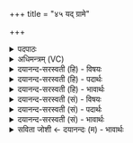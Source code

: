 +++
title = "४५ यद् ग्रामे"

+++
<details><summary>पदपाठः</summary>

यत्। ग्रामे॑। यत्। अर॑ण्ये। यत्। स॒भाया॑म्। यत्। इन्द्रि॒ये। यत्। एनः॑। च॒कृ॒म। व॒यम्। इ॒दम्। तत्। अव॑। य॒जा॒म॒हे॒। स्वाहा॑। ४५।
</details>

<details><summary>अधिमन्त्रम् (VC)</summary>

- मरुतो देवताः
- प्रजापतिर्ऋषिः
- स्वराड् अनुष्टुप्
- गान्धारः
</details>

<details><summary>दयानन्द-सरस्वती (हि) - विषयः</summary>

फिर अगले मन्त्र में गृहस्थों के कर्मों का उपदेश किया है ॥
</details>

<details><summary>दयानन्द-सरस्वती (हि) - पदार्थः</summary>

पदार्थान्वयभाषाः -  (वयम्) कर्म के अनुष्ठान करनेवाले हम लोग (यत्) ग्रामे) जो गृहस्थों से सेवित ग्राम (यत्) (अरण्ये) वानप्रस्थों ने जिस वन की सेवा की हो (यत्सभायाम्) विद्वान् लोग जिस सभा की सेवा करते हों और (यत्) (इन्द्रिये) योगी लोग जिस मन वा श्रोत्रादिकों की सेवा करते हों, उसमें स्थिर हो के जो (एनः) पाप वा अधर्म (चकृम) करा वा करेंगे सब (अवयजामहे) दूर करते रहें तथा जो-जो उन-उन उक्त स्थानों में (स्वाहा) सत्यवाणी से पुण्य वा धर्माचरण (चकृम) करना योग्य है (तत्) उस-उस को (यजामहे) प्राप्त होते रहें ॥४५॥
</details>

<details><summary>दयानन्द-सरस्वती (हि) - भावार्थः</summary>

भावार्थभाषाः -  चारों आश्रमों में रहनेवाले मनुष्यों को मन, वाणी और कर्मों से सत्य कर्मों का आचरण कर पाप वा अधर्मों का त्याग करके विद्वानों की सभा, विद्या तथा उत्तम-उत्तम शिक्षा का प्रचार करके प्रजा के सुखों की उन्नति करनी चाहिये ॥४५॥
</details>

<details><summary>दयानन्द-सरस्वती (सं) - विषयः</summary>

पुनर्गृहस्थकृत्यमुपदिश्यते ॥
</details>

<details><summary>दयानन्द-सरस्वती (सं) - पदार्थः</summary>

पदार्थान्वयभाषाः -  वयं यद् ग्रामे यदरण्ये सत्सभायां यदिन्द्रिये यद्यत्रैनश्चकृमस्तदव यजामहे दूरीकुर्मः। यद्यत्र तत्र स्वाहा सत्यवाचा पुण्यकर्म चकृम तत्तत्सर्वं सङ्गच्छामहे ॥४५॥
</details>

<details><summary>दयानन्द-सरस्वती (सं) - भावार्थः</summary>

भावार्थभाषाः -  चतुराश्रमस्थैर्मनुष्यैर्मनसा वाचा कर्मणा सदा सत्यं कर्माचर्यं पापं च त्यक्त्वा सभाविद्याशिक्षाप्रचारेण प्रजायाः सुखोन्नतिः कार्येति ॥४५॥
</details>

<details><summary>सविता जोशी ← दयानन्दः (म) - भावार्थः</summary>

भावार्थभाषाः -  चारही आश्रमांत राहणाऱ्या माणसांनी मन, वाणी, कर्म यांनी सत्याचरण करावे. पापाचा, अधर्माचा त्याग करावा व विद्वानांच्या सभा आयोजित कराव्यात. विद्या व उत्तम शिक्षणाचा प्रचार करून प्रजेचे सुख वाढवावे.
</details>